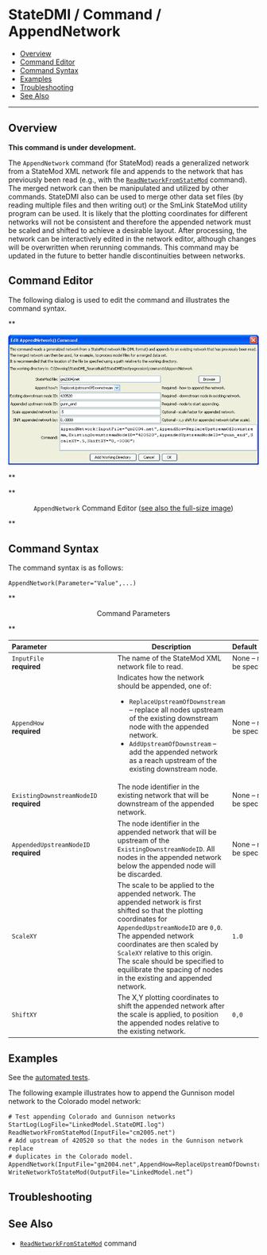 # StateDMI / Command / AppendNetwork #

* [Overview](#overview)
* [Command Editor](#command-editor)
* [Command Syntax](#command-syntax)
* [Examples](#examples)
* [Troubleshooting](#troubleshooting)
* [See Also](#see-also)

-------------------------

## Overview ##

**This command is under development.**

The `AppendNetwork` command (for StateMod) reads a generalized network from a StateMod XML network file
and appends to the network that has previously been read (e.g., with the
[`ReadNetworkFromStateMod`](../ReadNetworkFromStateMod/ReadNetworkFromStateMod.md) command).
The merged network can then be manipulated and utilized by other commands.
StateDMI also can be used to merge other data set files (by reading multiple files and then writing out)
or the SmLink StateMod utility program can be used.
It is likely that the plotting coordinates for different networks will not be consistent and
therefore the appended network must be scaled and shifted to achieve a desirable layout.
After processing, the network can be interactively edited in the network editor,
although changes will be overwritten when rerunning commands.
This command may be updated in the future to better handle discontinuities between networks.

## Command Editor ##

The following dialog is used to edit the command and illustrates the command syntax.

**<p style="text-align: center;">
![AppendNetwork](AppendNetwork.png)
</p>**

**<p style="text-align: center;">
`AppendNetwork` Command Editor (<a href="../AppendNetwork.png">see also the full-size image</a>)
</p>**

## Command Syntax ##

The command syntax is as follows:

```text
AppendNetwork(Parameter="Value",...)
```
**<p style="text-align: center;">
Command Parameters
</p>**

| **Parameter**&nbsp;&nbsp;&nbsp;&nbsp;&nbsp;&nbsp;&nbsp;&nbsp;&nbsp;&nbsp;&nbsp;&nbsp;&nbsp;&nbsp;&nbsp;&nbsp;&nbsp;&nbsp;&nbsp;&nbsp;&nbsp;&nbsp;&nbsp;&nbsp;&nbsp;&nbsp;&nbsp;&nbsp;&nbsp;&nbsp;&nbsp;&nbsp;&nbsp;&nbsp; | **Description** | **Default**&nbsp;&nbsp;&nbsp;&nbsp;&nbsp;&nbsp;&nbsp;&nbsp;&nbsp;&nbsp; |
| --------------|-----------------|----------------- |
| `InputFile`<br>**required**| The name of the StateMod XML network file to read. | None – must be specified. |
| `AppendHow`<br>**required**| Indicates how the network should be appended, one of:<ul><li>`ReplaceUpstreamOfDownstream` – replace all nodes upstream of the existing downstream node with the appended network.</li><li>`AddUpstreamOfDownstream` – add the appended network as a reach upstream of the existing downstream node.</li></ul> | None – must be specified. |
| `ExistingDownstreamNodeID`<br>**required**| The node identifier in the existing network that will be downstream of the appended network. | None – must be specified. |
| `AppendedUpstreamNodeID`<br>**required**| The node identifier in the appended network that will be upstream of the `ExistingDownstreamNodeID`.  All nodes in the appended network below the appended node will be discarded. | None – must be specified. |
| `ScaleXY` | The scale to be applied to the appended network.  The appended network is first shifted so that the plotting coordinates for `AppendedUpstreamNodeID` are `0,0`.  The appended network coordinates are then scaled by `ScaleXY` relative to this origin.  The scale should be specified to equilibrate the spacing of nodes in the existing and appended network. | `1.0` |
| `ShiftXY` | The X,Y plotting coordinates to shift the appended network after the scale is applied, to position the appended nodes relative to the existing network. | `0,0` |

## Examples ##

See the [automated tests](https://github.com/OpenCDSS/cdss-app-statedmi-test/tree/master/test/regression/commands/AppendNetwork).

The following example illustrates how to append the Gunnison model network to the Colorado model network:

```
# Test appending Colorado and Gunnison networks
StartLog(LogFile="LinkedModel.StateDMI.log")
ReadNetworkFromStateMod(InputFile="cm2005.net")
# Add upstream of 420520 so that the nodes in the Gunnison network replace
# duplicates in the Colorado model.
AppendNetwork(InputFile="gm2004.net",AppendHow=ReplaceUpstreamOfDownstream,ExistingDownstreamNodeID="420520",AppendedUpstreamNodeID="gunn_end",ScaleXY=.5,ShiftXY="0,-3000")
WriteNetworkToStateMod(OutputFile="LinkedModel.net”)
```

## Troubleshooting ##

## See Also ##

* [`ReadNetworkFromStateMod`](../ReadNetworkFromStateMod/ReadNetworkFromStateMod.md) command
